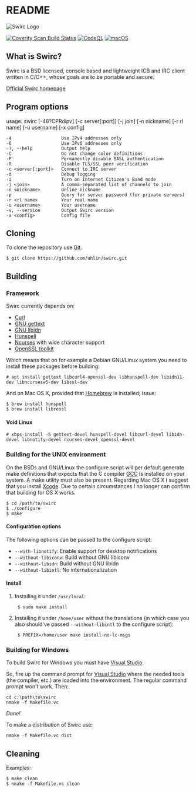 # README #

![Swirc Logo](https://www.nifty-networks.net/swirc/gfx/swirc-royal-110x110.png)

[![Coverity Scan Build Status](https://scan.coverity.com/projects/18215/badge.svg)](https://scan.coverity.com/projects/uhlin-swirc)
[![CodeQL](https://github.com/uhlin/swirc/actions/workflows/codeql.yml/badge.svg)](https://github.com/uhlin/swirc/actions/workflows/codeql.yml)
[![macOS](https://github.com/uhlin/swirc/actions/workflows/macos.yml/badge.svg)](https://github.com/uhlin/swirc/actions/workflows/macos.yml)

## What is Swirc? ##

Swirc is a BSD licensed, console based and lightweight ICB and IRC
client written in C/C++, whose goals are to be portable and secure.

[Official Swirc homepage](https://www.nifty-networks.net/swirc/)

## Program options ##

usage: swirc [-46?CPRdipv] [-c server[:port]] [-j join] [-n nickname] [-r rl name] [-u username] [-x config]

    -4                   Use IPv4 addresses only
    -6                   Use IPv6 addresses only
    -?, --help           Output help
    -C                   Do not change color definitions
    -P                   Permanently disable SASL authentication
    -R                   Disable TLS/SSL peer verification
    -c <server[:port]>   Connect to IRC server
    -d                   Debug logging
    -i                   Turn on Internet Citizen's Band mode
    -j <join>            A comma-separated list of channels to join
    -n <nickname>        Online nickname
    -p                   Query for server password (for private servers)
    -r <rl name>         Your real name
    -u <username>        Your username
    -v, --version        Output Swirc version
    -x <config>          Config file

## Cloning ##

To clone the repository use [Git](https://git-scm.com).

    $ git clone https://github.com/uhlin/swirc.git

## Building ##

### Framework ###

Swirc currently depends on:

* [Curl](https://curl.haxx.se/libcurl/)
* [GNU gettext](https://www.gnu.org/software/gettext/)
* [GNU libidn](https://www.gnu.org/software/libidn/)
* [Hunspell](https://hunspell.github.io/)
* [Ncurses](https://www.gnu.org/software/ncurses/ncurses.html)
  with wide character support
* [OpenSSL toolkit](https://www.openssl.org/)

Which means that on for example a Debian GNU/Linux system you need to
install these packages before building:

    # apt install gettext libcurl4-openssl-dev libhunspell-dev libidn11-dev libncursesw5-dev libssl-dev

And on Mac OS X, provided that
[Homebrew](http://brew.sh/)
is installed, issue:

    $ brew install hunspell
    $ brew install libressl

#### Void Linux ####

    # xbps-install -S gettext-devel hunspell-devel libcurl-devel libidn-devel libnotify-devel ncurses-devel openssl-devel

### Building for the UNIX environment ###

On the BSDs and GNU/Linux the configure script will per default
generate make definitions that expects that the C compiler
[GCC](https://gcc.gnu.org/)
is installed on your system. A make utility must also be
present. Regarding Mac OS X I suggest that you install
[Xcode](https://developer.apple.com/xcode/).
Due to certain circumstances I no longer can confirm that building for
OS X works.

    $ cd /path/to/swirc
    $ ./configure
    $ make

#### Configuration options ####

The following options can be passed to the configure script:

- `--with-libnotify`: Enable support for desktop notifications
- `--without-libiconv`: Build without GNU libiconv
- `--without-libidn`: Build without GNU libidn
- `--without-libintl`: No internationalization

#### Install ####

1. Installing it under `/usr/local`:

        $ sudo make install

2. Installing it under `/home/user` without the translations (in which
   case you also should've passed `--without-libintl` to the configure
   script):

        $ PREFIX=/home/user make install-no-lc-msgs

### Building for Windows ###

To build Swirc for Windows you must have
[Visual Studio](http://www.visualstudio.com/).

So, fire up the command prompt for
[Visual Studio](http://www.visualstudio.com/)
where the needed tools (the compiler, etc.) are loaded into the
environment. The regular command prompt won't work. Then:

    cd c:\path\to\swirc
    nmake -f Makefile.vc

*Done!*

To make a distribution of Swirc use:

    nmake -f Makefile.vc dist

## Cleaning ##

Examples:

    $ make clean
    $ nmake -f Makefile.vc clean

